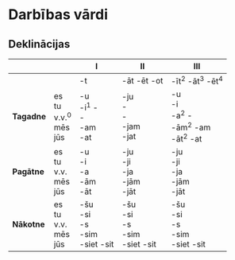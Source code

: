 Darbības vārdi
==============

Deklinācijas
------------

| | | I | II | III |
|---|---|---|---|---|
| | |-t|-āt -ēt -ot|-īt<sup>2</sup> -āt<sup>3</sup> -ēt<sup>4</sup>|
|**Tagadne**|es<br>tu<br>v.v.<sup>0</sup><br>mēs<br>jūs|-u<br>-i<sup>1</sup> -<br>-<br>-am<br>-at|-ju<br>-<br>-<br>-jam<br>-jat|-u<br>-i<br>-a<sup>2</sup> -<br>-ām<sup>2</sup> -am<br>-āt<sup>2</sup> -at|
|**Pagātne**|es<br>tu<br>v.v.<br>mēs<br>jūs|-u<br>-i<br>-a<br>-ām<br>-āt|-ju<br>-ji<br>-ja<br>-jām<br>-jāt|-ju<br>-ji<br>-ja<br>-jām<br>-jāt|
|**Nākotne**|es<br>tu<br>v.v.<br>mēs<br>jūs|-šu<br>-si<br>-s<br>-sim<br>-siet -sit|-šu<br>-si<br>-s<br>-sim<br>-siet -sit|-šu<br>-si<br>-s<br>-sim<br>-siet -sit|
